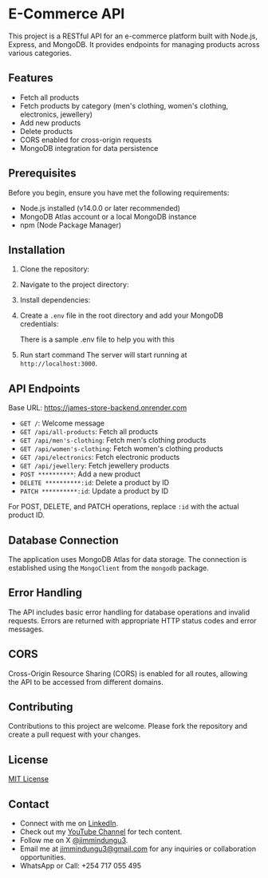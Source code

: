 # E-Commerce API

This project is a RESTful API for an e-commerce platform built with Node.js, Express, and MongoDB. It provides endpoints for managing products across various categories.

## Features

- Fetch all products
- Fetch products by category (men's clothing, women's clothing, electronics, jewellery)
- Add new products
- Delete products
- CORS enabled for cross-origin requests
- MongoDB integration for data persistence

## Prerequisites

Before you begin, ensure you have met the following requirements:

- Node.js installed (v14.0.0 or later recommended)
- MongoDB Atlas account or a local MongoDB instance
- npm (Node Package Manager)

## Installation

1. Clone the repository:
2. Navigate to the project directory:
3. Install dependencies:
4. Create a `.env` file in the root directory and add your MongoDB credentials:

   There is a sample .env file to help you with this

5. Run start command
   The server will start running at `http://localhost:3000`.

## API Endpoints


Base URL: https://james-store-backend.onrender.com

- `GET /`: Welcome message
- `GET /api/all-products`: Fetch all products
- `GET /api/men's-clothing`: Fetch men's clothing products
- `GET /api/women's-clothing`: Fetch women's clothing products
- `GET /api/electronics`: Fetch electronic products
- `GET /api/jewellery`: Fetch jewellery products
- `POST **********`: Add a new product
- `DELETE **********:id`: Delete a product by ID
- `PATCH **********:id`: Update a product by ID

For POST, DELETE, and PATCH operations, replace `:id` with the actual product ID.

## Database Connection

The application uses MongoDB Atlas for data storage. The connection is established using the `MongoClient` from the `mongodb` package.

## Error Handling

The API includes basic error handling for database operations and invalid requests. Errors are returned with appropriate HTTP status codes and error messages.

## CORS

Cross-Origin Resource Sharing (CORS) is enabled for all routes, allowing the API to be accessed from different domains.

## Contributing

Contributions to this project are welcome. Please fork the repository and create a pull request with your changes.

## License

[MIT License](LICENSE)

## Contact

- Connect with me on [LinkedIn](https://www.linkedin.com/in/jamesndunguthedev/).
- Check out my [YouTube Channel](https://youtube.com/@DevsToday) for tech content.
- Follow me on X [@jimmindungu3](https://twitter.com/jimmindungu3).
- Email me at jimmindungu3@gmail.com for any inquiries or collaboration opportunities.
- WhatsApp or Call: +254 717 055 495
